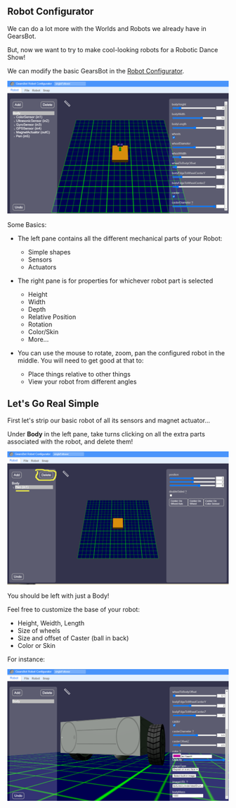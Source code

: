 Robot Configurator
---

We can do a lot more with the Worlds and Robots we already have in GearsBot.

But, now we want to try to make cool-looking robots for a Robotic Dance Show!

We can modify the basic GearsBot in the [Robot Configurator](https://gears.aposteriori.com.sg/configurator.html).

[![](images/configurator.png)](https://gears.aposteriori.com.sg/configurator.html)

Some Basics:

- The left pane contains all the different mechanical parts of your Robot:

  - Simple shapes
  - Sensors
  - Actuators

- The right pane is for properties for whichever robot part is selected

  - Height
  - Width
  - Depth
  - Relative Position
  - Rotation
  - Color/Skin
  - More...

- You can use the mouse to rotate, zoom, pan the configured robot in the middle.  You will need to get good at that to:

  - Place things relative to other things
  - View your robot from different angles

Let's Go Real Simple
---

First let's strip our basic robot of all its sensors and magnet actuator...

Under **Body** in the left pane, take turns clicking on all the extra parts associated with the robot, and delete them!

![](images/deleteparts.png)

You should be left with just a Body!

Feel free to customize the base of your robot:

- Height, Weidth, Length
- Size of wheels
- Size and offset of Caster (ball in back)
- Color or Skin

For instance:

![](images/custombody.png)
